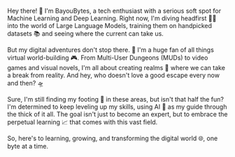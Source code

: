 Hey there! 👋 I'm BayouBytes, a tech enthusiast with a serious soft spot for Machine Learning and Deep Learning. Right now, I'm diving headfirst 🏊‍♂️ into the world of Large Language Models, training them on handpicked datasets 📚 and seeing where the current can take us.

But my digital adventures don't stop there. 🚀 I'm a huge fan of all things virtual world-building 🎮. From Multi-User Dungeons (MUDs) to video games and visual novels, I'm all about creating realms 🏰 where we can take a break from reality. And hey, who doesn't love a good escape every now and then? 🛸

Sure, I'm still finding my footing 👣 in these areas, but isn't that half the fun? I'm determined to keep leveling up my skills, using AI 🤖 as my guide through the thick of it all. The goal isn't just to become an expert, but to embrace the perpetual learning 📈 that comes with this vast field.

So, here's to learning, growing, and transforming the digital world 🌐, one byte at a time. 

<!---
bayouBytes/bayouBytes is a ✨ special ✨ repository because its `README.md` (this file) appears on your GitHub profile.
You can click the Preview link to take a look at your changes.
--->
